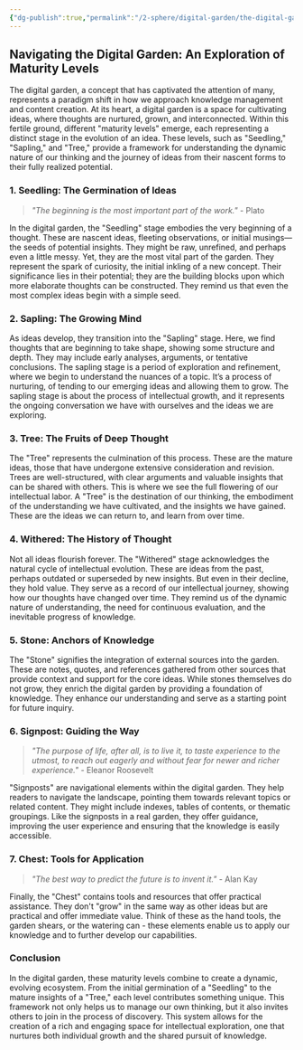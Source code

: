 ```yaml
---
{"dg-publish":true,"permalink":"/2-sphere/digital-garden/the-digital-garden-maturity-levels/","tags":["DG/Seedling","DG/Sapling","DG/Tree","Withered","DG/Stone","DG/Signpost","Chest"],"created":"2025-04-18T19:36:00.000Z","updated":"2025-04-18 19:49"}
---
```



## Navigating the Digital Garden: An Exploration of Maturity Levels

The digital garden, a concept that has captivated the attention of many, represents a paradigm shift in how we approach knowledge management and content creation. At its heart, a digital garden is a space for cultivating ideas, where thoughts are nurtured, grown, and interconnected. Within this fertile ground, different "maturity levels" emerge, each representing a distinct stage in the evolution of an idea. These levels, such as "Seedling," "Sapling," and "Tree," provide a framework for understanding the dynamic nature of our thinking and the journey of ideas from their nascent forms to their fully realized potential.

### 1. Seedling: The Germination of Ideas

>_"The beginning is the most important part of the work."_ - Plato

In the digital garden, the "Seedling" stage embodies the very beginning of a thought. These are nascent ideas, fleeting observations, or initial musings—the seeds of potential insights. They might be raw, unrefined, and perhaps even a little messy. Yet, they are the most vital part of the garden. They represent the spark of curiosity, the initial inkling of a new concept. Their significance lies in their potential; they are the building blocks upon which more elaborate thoughts can be constructed. They remind us that even the most complex ideas begin with a simple seed.

### 2. Sapling: The Growing Mind

As ideas develop, they transition into the "Sapling" stage. Here, we find thoughts that are beginning to take shape, showing some structure and depth. They may include early analyses, arguments, or tentative conclusions. The sapling stage is a period of exploration and refinement, where we begin to understand the nuances of a topic. It’s a process of nurturing, of tending to our emerging ideas and allowing them to grow. The sapling stage is about the process of intellectual growth, and it represents the ongoing conversation we have with ourselves and the ideas we are exploring.

### 3. Tree: The Fruits of Deep Thought

The "Tree" represents the culmination of this process. These are the mature ideas, those that have undergone extensive consideration and revision. Trees are well-structured, with clear arguments and valuable insights that can be shared with others. This is where we see the full flowering of our intellectual labor. A "Tree" is the destination of our thinking, the embodiment of the understanding we have cultivated, and the insights we have gained. These are the ideas we can return to, and learn from over time.

### 4. Withered: The History of Thought

Not all ideas flourish forever. The "Withered" stage acknowledges the natural cycle of intellectual evolution. These are ideas from the past, perhaps outdated or superseded by new insights. But even in their decline, they hold value. They serve as a record of our intellectual journey, showing how our thoughts have changed over time. They remind us of the dynamic nature of understanding, the need for continuous evaluation, and the inevitable progress of knowledge.

### 5. Stone: Anchors of Knowledge

The "Stone" signifies the integration of external sources into the garden. These are notes, quotes, and references gathered from other sources that provide context and support for the core ideas. While stones themselves do not grow, they enrich the digital garden by providing a foundation of knowledge. They enhance our understanding and serve as a starting point for future inquiry.


### 6. Signpost: Guiding the Way

>_"The purpose of life, after all, is to live it, to taste experience to the utmost, to reach out eagerly and without fear for newer and richer experience."_ - Eleanor Roosevelt

"Signposts" are navigational elements within the digital garden. They help readers to navigate the landscape, pointing them towards relevant topics or related content. They might include indexes, tables of contents, or thematic groupings. Like the signposts in a real garden, they offer guidance, improving the user experience and ensuring that the knowledge is easily accessible.

### 7. Chest: Tools for Application

>_"The best way to predict the future is to invent it."_ - Alan Kay

Finally, the "Chest" contains tools and resources that offer practical assistance. They don't "grow" in the same way as other ideas but are practical and offer immediate value. Think of these as the hand tools, the garden shears, or the watering can - these elements enable us to apply our knowledge and to further develop our capabilities.

### Conclusion

In the digital garden, these maturity levels combine to create a dynamic, evolving ecosystem. From the initial germination of a "Seedling" to the mature insights of a "Tree," each level contributes something unique. This framework not only helps us to manage our own thinking, but it also invites others to join in the process of discovery. This system allows for the creation of a rich and engaging space for intellectual exploration, one that nurtures both individual growth and the shared pursuit of knowledge.
